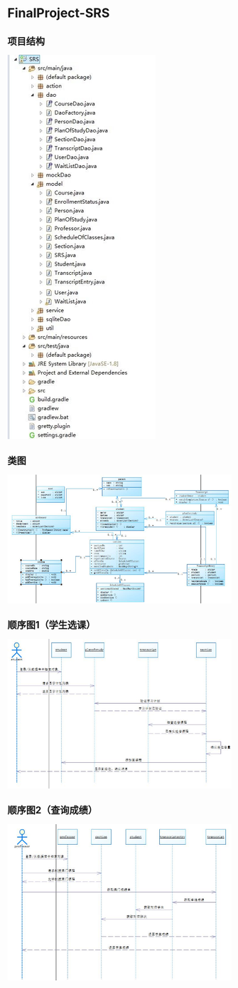 # FinalProject-SRS
## 项目结构
![image](https://github.com/Koreyoshii/FinalProject-SRS/blob/master/项目结构.jpg)
## 类图
![image](https://github.com/Koreyoshii/FinalProject-SRS/blob/master/类图.jpg)
## 顺序图1（学生选课）
![image](https://github.com/Koreyoshii/FinalProject-SRS/blob/master/顺序图1.jpg)
## 顺序图2（查询成绩）
![image](https://github.com/Koreyoshii/FinalProject-SRS/blob/master/顺序图2.jpg)

